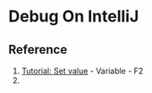 # Debug On IntelliJ

## Reference
1. [Tutorial: Set value](https://www.jetbrains.com/help/idea/tutorial-set-value.html) - Variable - F2
2. 